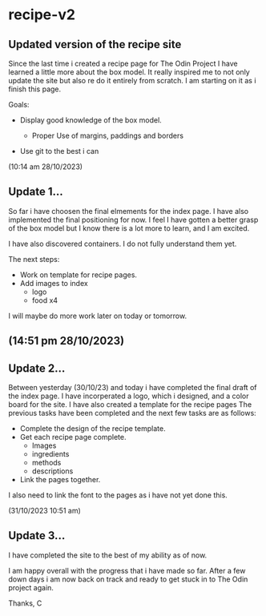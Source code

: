 # recipe-v2
Updated version of the recipe site
-----------------------------------------------------------------------------
Since the last time i created a recipe page for The Odin Project I have 
learned a little more about the box model. It really inspired me to not only 
update the site but also re do it entirely from scratch. I am starting on it 
as i finish this page.

Goals:

- Display good knowledge of the box model.
    - Proper Use of margins, paddings and borders

- Use git to the best i can

(10:14 am 28/10/2023)

Update 1...
-----------------------------------------------------------------------------


So far i have choosen the final elmements for the index page. I have also
implemented the final positioning for now. I feel I have gotten a better grasp 
of the box model but I know there is a lot more to learn, and I am excited. 

I have also discovered containers. I do not fully understand them yet.

The next steps:

- Work on template for recipe pages.
- Add images to index
    - logo
    - food x4

I will maybe do more work later on today or tomorrow.

(14:51 pm 28/10/2023)
-----------------------------------------------------------------------------

Update 2...
-----------------------------------------------------------------------------

Between yesterday (30/10/23) and today i have completed the final draft of the 
index page. I have incorperated a logo, which i designed, and a color 
board for the site. I have also created a template for the recipe pages
The previous tasks have been completed and the next few tasks are as follows:

- Complete the design of the recipe template.
- Get each recipe page complete.
    - Images
    - ingredients
    - methods
    - descriptions
- Link the pages together.

I also need to link the font to the pages as i have not yet done this.


(31/10/2023 10:51 am)

Update 3...
-----------------------------------------------------------------------------
I have completed the site to the best of my ability as of now. 

I am happy overall with the progress that i have made so far. After a few 
down days i am now back on track and ready to get stuck in to The Odin
project again. 

Thanks,
C
